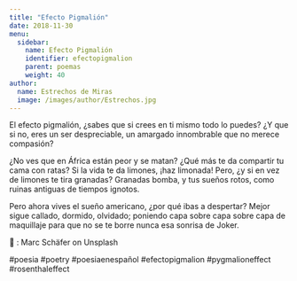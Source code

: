 ```yaml
---
title: "Efecto Pigmalión"
date: 2018-11-30
menu:
  sidebar:
    name: Efecto Pigmalión
    identifier: efectopigmalion
    parent: poemas
    weight: 40
author:
  name: Estrechos de Miras
  image: /images/author/Estrechos.jpg
---
```


El efecto pigmalión, ¿sabes que si crees en ti mismo todo lo puedes? ¿Y que si no, eres un ser despreciable, un amargado innombrable que no merece compasión?

¿No ves que en África están peor y se matan? ¿Qué más te da compartir tu cama con ratas? Si la vida te da limones, ¡haz limonada! Pero, ¿y si en vez de limones te tira granadas? Granadas bomba, y tus sueños rotos, como ruinas antiguas de tiempos ignotos.

Pero ahora vives el sueño americano, ¿por qué ibas a despertar? Mejor sigue callado, dormido, olvidado; poniendo capa sobre capa sobre capa de maquillaje para que no se te borre nunca esa sonrisa de Joker.

 📸 :  Marc Schäfer on Unsplash

#poesia #poetry #poesiaenespañol #efectopigmalion #pygmalioneffect #rosenthaleffect

